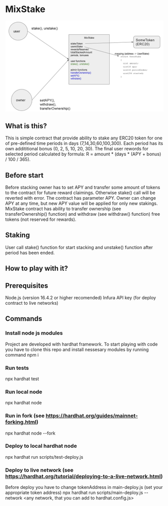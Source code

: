 # MixStake

![alt text](https://github.com/ViktorYurov/mixstake/blob/main/MixStake.jpg?raw=true)

## What is this?

This is simple contract that provide ability to stake any ERC20 token for one of pre-defined time periods in days (7,14,30,60,100,300). Each period has its own addititional bonus (0, 2, 5, 10, 20, 30). The final user rewords for selected period calculated by formula: R = amount * (days * (APY + bonus) / 100 / 365).

## Before start
Before stacking owner has to set APY and transfer some amount of tokens to the contract for future reward claimings. Otherwise stake() call will be reverted with error. The contract has parameter APY. Owner can change APY at any time, but new APY value will be applied for only new stakings. MixStake contract has ability to transfer ownership (see transferOwnership() function) and withdraw (see withdraw() function) free tokens (not reserved for rewards). 

## Staking
User call stake() function for start stacking and unstake() function after period has been ended. 

## How to play with it?

## Prerequisites
Node.js (version 16.4.2 or higher recomended)
Infura API key (for deploy contract to live networks)

## Commands
### Install node js modules
Project are developed with hardhat framework. To start playing with code you have to clone this repo and install nessesary modules by running command
npm i 

### Run tests
npx hardhat test

### Run local node
npx hardhat node

### Run in fork (see https://hardhat.org/guides/mainnet-forking.html)
npx hardhat node --fork <url>
  
### Deploy to local hardhat node
npx hardhat run scripts/test-deploy.js

### Deploy to live network (see https://hardhat.org/tutorial/deploying-to-a-live-network.html)
Before deploy you have to change tokenAddress in main-deploy.js (set your appropriate token address)
npx hardhat run scripts/main-deploy.js --network <any network, that you can add to hardhat.config.js> 
